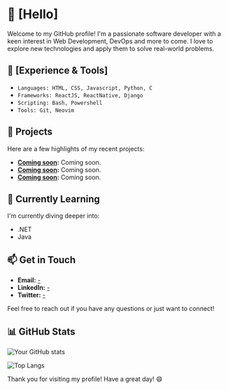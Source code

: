 # 🎲 [Hello]

Welcome to my GitHub profile! I'm a passionate software developer with a keen interest in Web Development, DevOps and more to come. I love to explore new technologies and apply them to solve real-world problems.

## 🧬 [Experience & Tools]
- ``Languages: HTML, CSS, Javascript, Python, C``
- ``Frameworks: ReactJS, ReactNative, Django``
- ``Scripting: Bash, Powershell`` 
- ``Tools: Git, Neovim``
  
## 🚀 Projects
Here are a few highlights of my recent projects:
- **[Coming soon](link-to-project):** Coming soon.
- **[Coming soon](link-to-project):** Coming soon.
- **[Coming soon](link-to-project):** Coming soon.

## 🌱 Currently Learning
I'm currently diving deeper into:
- .NET
- Java

## 📫 Get in Touch
- **Email:** [-](-)
- **LinkedIn:** [-](-)
- **Twitter:** [-](-)

Feel free to reach out if you have any questions or just want to connect!

## 📊 GitHub Stats
![Your GitHub stats](https://github-readme-stats.vercel.app/api?username=wgs45&show_icons=true&theme=radical)

![Top Langs](https://github-readme-stats.vercel.app/api/top-langs/?username=wgs45&layout=compact&theme=radical)

Thank you for visiting my profile! Have a great day! 😄
